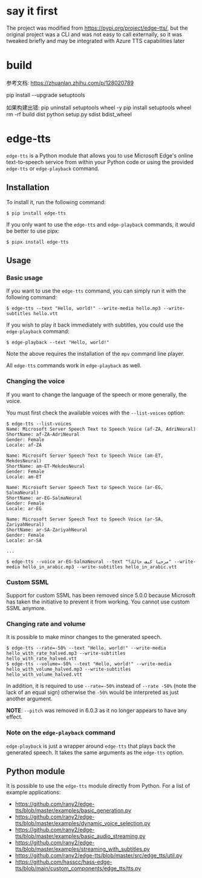 # say it first

The project was modified from https://pypi.org/project/edge-tts/, but the original project was a CLI and was not easy to call externally, so it was tweaked briefly and may be integrated with Azure TTS capabilities later

# build

参考文档:
https://zhuanlan.zhihu.com/p/128020789

pip install --upgrade setuptools

如果构建出错:
pip uninstall setuptools wheel -y
pip install setuptools wheel
rm -rf build dist
python setup.py sdist bdist_wheel


# edge-tts

`edge-tts` is a Python module that allows you to use Microsoft Edge's online text-to-speech service from within your Python code or using the provided `edge-tts` or `edge-playback` command.

## Installation

To install it, run the following command:

    $ pip install edge-tts

If you only want to use the `edge-tts` and `edge-playback` commands, it would be better to use pipx:

    $ pipx install edge-tts

## Usage

### Basic usage

If you want to use the `edge-tts` command, you can simply run it with the following command:

    $ edge-tts --text "Hello, world!" --write-media hello.mp3 --write-subtitles hello.vtt

If you wish to play it back immediately with subtitles, you could use the `edge-playback` command:

    $ edge-playback --text "Hello, world!"

Note the above requires the installation of the `mpv` command line player.

All `edge-tts` commands work in `edge-playback` as well.

### Changing the voice

If you want to change the language of the speech or more generally, the voice. 

You must first check the available voices with the `--list-voices` option:

    $ edge-tts --list-voices
    Name: Microsoft Server Speech Text to Speech Voice (af-ZA, AdriNeural)
    ShortName: af-ZA-AdriNeural
    Gender: Female
    Locale: af-ZA

    Name: Microsoft Server Speech Text to Speech Voice (am-ET, MekdesNeural)
    ShortName: am-ET-MekdesNeural
    Gender: Female
    Locale: am-ET

    Name: Microsoft Server Speech Text to Speech Voice (ar-EG, SalmaNeural)
    ShortName: ar-EG-SalmaNeural
    Gender: Female
    Locale: ar-EG

    Name: Microsoft Server Speech Text to Speech Voice (ar-SA, ZariyahNeural)
    ShortName: ar-SA-ZariyahNeural
    Gender: Female
    Locale: ar-SA

    ...

    $ edge-tts --voice ar-EG-SalmaNeural --text "مرحبا كيف حالك؟" --write-media hello_in_arabic.mp3 --write-subtitles hello_in_arabic.vtt

### Custom SSML

Support for custom SSML has been removed since 5.0.0 because Microsoft has taken the initiative to prevent it from working. You cannot use custom SSML anymore.

### Changing rate and volume

It is possible to make minor changes to the generated speech.

    $ edge-tts --rate=-50% --text "Hello, world!" --write-media hello_with_rate_halved.mp3 --write-subtitles hello_with_rate_halved.vtt
    $ edge-tts --volume=-50% --text "Hello, world!" --write-media hello_with_volume_halved.mp3 --write-subtitles hello_with_volume_halved.vtt

In addition, it is required to use `--rate=-50%` instead of `--rate -50%` (note the lack of an equal sign) otherwise the `-50%` would be interpreted as just another argument.

**NOTE**: `--pitch` was removed in 6.0.3 as it no longer appears to have any effect.

### Note on the `edge-playback` command

`edge-playback` is just a wrapper around `edge-tts` that plays back the generated speech. It takes the same arguments as the `edge-tts` option.

## Python module

It is possible to use the `edge-tts` module directly from Python. For a list of example applications:

* https://github.com/rany2/edge-tts/blob/master/examples/basic_generation.py
* https://github.com/rany2/edge-tts/blob/master/examples/dynamic_voice_selection.py
* https://github.com/rany2/edge-tts/blob/master/examples/basic_audio_streaming.py
* https://github.com/rany2/edge-tts/blob/master/examples/streaming_with_subtitles.py
* https://github.com/rany2/edge-tts/blob/master/src/edge_tts/util.py
* https://github.com/hasscc/hass-edge-tts/blob/main/custom_components/edge_tts/tts.py

